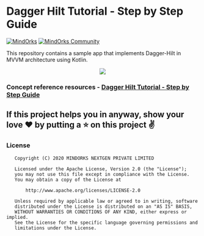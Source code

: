 # Dagger Hilt Tutorial - Step by Step Guide
[![MindOrks](https://img.shields.io/badge/mindorks-opensource-blue.svg)](https://mindorks.com/open-source-projects)
[![MindOrks Community](https://img.shields.io/badge/join-community-blue.svg)](https://mindorks.com/join-community)

This repository contains a sample app that implements Dagger-Hilt in MVVM architecture using Kotlin.
<p align="center">
  <img src="https://github.com/MindorksOpenSource/Dagger-Hilt-Tutorial/blob/master/assets/banner-dagger-hilt.png">
</p>

### Concept reference resources - [Dagger Hilt Tutorial - Step by Step Guide](https://blog.mindorks.com/dagger-hilt-tutorial)

## If this project helps you in anyway, show your love :heart: by putting a :star: on this project :v:

### License
```
   Copyright (C) 2020 MINDORKS NEXTGEN PRIVATE LIMITED

   Licensed under the Apache License, Version 2.0 (the "License");
   you may not use this file except in compliance with the License.
   You may obtain a copy of the License at

       http://www.apache.org/licenses/LICENSE-2.0

   Unless required by applicable law or agreed to in writing, software
   distributed under the License is distributed on an "AS IS" BASIS,
   WITHOUT WARRANTIES OR CONDITIONS OF ANY KIND, either express or implied.
   See the License for the specific language governing permissions and
   limitations under the License.
```
